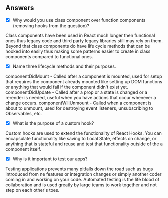 ## Answers

- [x] Why would you use class component over function components (removing hooks from the question)?

Class components have been used in React much longer then functional ones thus legacy code and third party legacy libraries still may rely on them. Beyond that class components do have life cycle methods that can be hooked into easily thus making some patterns easier to create in class components compared to functional ones.

- [x] Name three lifecycle methods and their purposes.

componentDidMount - Called after a component is mounted, used for setup that requires the component already mounted like setting up DOM functions or anything that would fail if the component didn't exist yet.
componentDidUpdate - Called after a prop or a state is changed or a rerender is needed, useful when you have actions that occur whenever a change occurs.
componentWillUnmount - Called when a component is about to unmount, used for destroying event listeners, unsubscribing to Observables, etc.

- [x] What is the purpose of a custom hook?

Custom hooks are used to extend the functionality of React Hooks. You can encapsulate functionality like saving to Local State, effects on change, or anything that is stateful and reuse and test that functionality outside of the a component itself.

- [x] Why is it important to test our apps?

Testing applications prevents many pitfalls down the road such as bugs introduced from ne features or integration changes or simply another coder coming in and working on your code. Automated testing is the life blood of collaboration and is used greatly by large teams to work together and not step on each other's toes.
